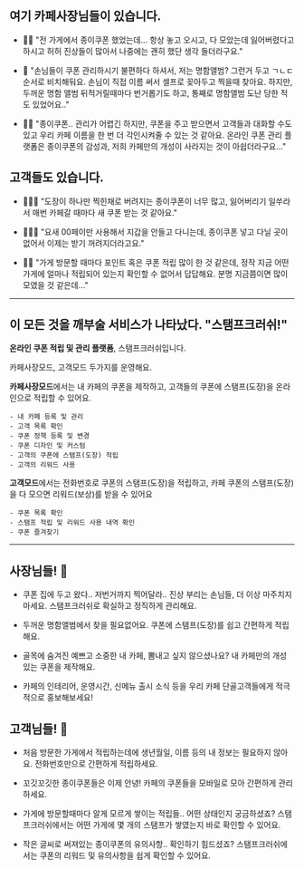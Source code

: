 ## 여기 카페사장님들이 있습니다.

- 🤦‍♀️ "전 가게에서 종이쿠폰 했었는데... 항상 놓고 오시고, 다 모았는데 잃어버렸다고 하시고 허허 진상들이 많아서 나중에는 괜히 했단 생각 들더라구요."

- 🤦 "손님들이 쿠폰 관리하시기 불편하다 하셔서, 저는 명함앨범? 그런거 두고 ㄱㄴㄷ 순서로 비치해둬요. 손님이 직접 이름 써서 셀프로 꽂아두고 찍을때 찾아요. 하지만, 두꺼운 명함 앨범 뒤적거릴때마다 번거롭기도 하고, 통째로 명함앨범 도난 당한 적도 있었어요.."

- 🤦‍♂️ "종이쿠폰.. 관리가 어렵긴 하지만, 쿠폰을 주고 받으면서 고객들과 대화할 수도 있고 우리 카페 이름을 한 번 더 각인시켜줄 수 있는 것 같아요. 온라인 쿠폰 관리 플랫폼은 종이쿠폰의 감성과, 저희 카페만의 개성이 사라지는 것이 아쉽더라구요..."

## 고객들도 있습니다.

- 👩🏻‍🦰 "도장이 하나만 찍힌채로 버려지는 종이쿠폰이 너무 많고, 잃어버리기 일쑤라서 매번 카페갈 때마다 새 쿠폰 받는 것 같아요."

- 🧑🏻‍🦰 "요새 00페이만 사용해서 지갑을 안들고 다니는데, 종이쿠폰 넣고 다닐 곳이 없어서 이제는 받기 꺼려지더라고요."

- 👨‍🦰 "가게 방문할 때마다 포인트 혹은 쿠폰 적립 많이 한 것 같은데, 정작 지금 어떤 가게에 얼마나 적립되어 있는지 확인할 수 없어서 답답해요. 분명 지금쯤이면 많이 모였을 것 같은데..."

---

## 이 모든 것을 깨부술 서비스가 나타났다. "스탬프크러쉬!"

**온라인 쿠폰 적립 및 관리 플랫폼**, 스탬프크러쉬입니다.

카페사장모드, 고객모드 두가지를 운영해요.

**카페사장모드**에서는 내 카페의 쿠폰을 제작하고, 고객들의 쿠폰에 스탬프(도장)을 온라인으로 적립할 수 있어요.

```
- 내 카페 등록 및 관리
- 고객 목록 확인
- 쿠폰 정책 등록 및 변경
- 쿠폰 디자인 및 커스텀
- 고객의 쿠폰에 스탬프(도장) 적립
- 고객의 리워드 사용
```

**고객모드**에서는 전화번호로 쿠폰의 스탬프(도장)을 적립하고, 카페 쿠폰의 스탬프(도장)을 다 모으면 리워드(보상)를 받을 수 있어요

```
- 쿠폰 목록 확인
- 스탬프 적립 및 리워드 사용 내역 확인
- 쿠폰 즐겨찾기
```

---

## 사장님들! 👊

- 쿠폰 집에 두고 왔다.. 저번거까지 찍어달라.. 진상 부리는 손님들, 더 이상 마주치지 마세요. 스탬프크러쉬로 확실하고 정직하게 관리해요.

- 두꺼운 명함앨범에서 찾을 필요없어요. 쿠폰에 스탬프(도장)를 쉽고 간편하게 적립해요.

- 골목에 숨겨진 예쁘고 소중한 내 카페, 뽐내고 싶지 않으셨나요? 내 카페만의 개성 있는 쿠폰을 제작해요.

- 카페의 인테리어, 운영시간, 신메뉴 출시 소식 등을 우리 카페 단골고객들에게 적극적으로 홍보해보세요!

## 고객님들! 👊

- 처음 방문한 가게에서 적립하는데에 생년월일, 이름 등의 내 정보는 필요하지 않아요. 전화번호만으로 간편하게 적립하세요.

- 꼬깃꼬깃한 종이쿠폰들은 이제 안녕! 카페의 쿠폰들을 모바일로 모아 간편하게 관리하세요.

- 가게에 방문할때마다 알게 모르게 쌓이는 적립들.. 어떤 상태인지 궁금하셨죠? 스탬프크러쉬에서는 어떤 가게에 몇 개의 스탬프가 쌓였는지 바로 확인할 수 있어요.

- 작은 글씨로 써져있는 종이쿠폰의 유의사항.. 확인하기 힘드셨죠? 스탬프크러쉬에서는 쿠폰의 리워드 및 유의사항을 쉽게 확인할 수 있어요.
